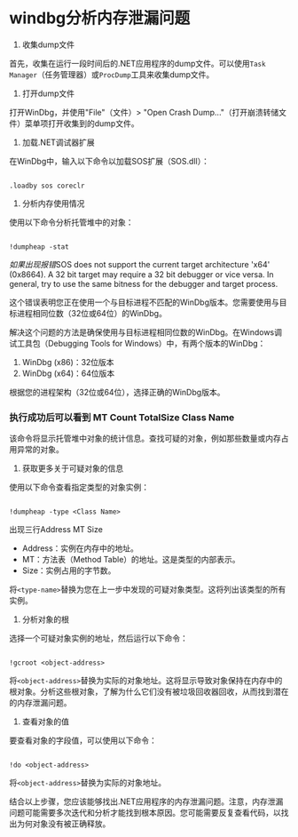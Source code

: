 # windbg分析内存泄漏问题

1. 收集dump文件

首先，收集在运行一段时间后的.NET应用程序的dump文件。可以使用`Task Manager`（任务管理器）或`ProcDump`工具来收集dump文件。

1. 打开dump文件

打开WinDbg，并使用"File"（文件）> "Open Crash Dump..."（打开崩溃转储文件）菜单项打开收集到的dump文件。

1. 加载.NET调试器扩展

在WinDbg中，输入以下命令以加载SOS扩展（SOS.dll）：

```

.loadby sos coreclr
```

1. 分析内存使用情况

使用以下命令分析托管堆中的对象：

```

!dumpheap -stat
```

*如果出现报错*SOS does not support the current target architecture 'x64' (0x8664). A 32 bit target may require a 32 bit debugger or vice versa. In general, try to use the same bitness for the debugger and target process.

这个错误表明您正在使用一个与目标进程不匹配的WinDbg版本。您需要使用与目标进程相同位数（32位或64位）的WinDbg。

解决这个问题的方法是确保使用与目标进程相同位数的WinDbg。在Windows调试工具包（Debugging Tools for Windows）中，有两个版本的WinDbg：

1. WinDbg (x86)：32位版本
2. WinDbg (x64)：64位版本

根据您的进程架构（32位或64位），选择正确的WinDbg版本。

### 执行成功后可以看到 MT    Count    TotalSize Class Name

该命令将显示托管堆中对象的统计信息。查找可疑的对象，例如那些数量或内存占用异常的对象。

1. 获取更多关于可疑对象的信息

使用以下命令查看指定类型的对象实例：

```

!dumpheap -type <Class Name>
```

出现三行Address       MT     Size

- Address：实例在内存中的地址。
- MT：方法表（Method Table）的地址。这是类型的内部表示。
- Size：实例占用的字节数。

将`<type-name>`替换为您在上一步中发现的可疑对象类型。这将列出该类型的所有实例。

1. 分析对象的根

选择一个可疑对象实例的地址，然后运行以下命令：

```

!gcroot <object-address>
```

将`<object-address>`替换为实际的对象地址。这将显示导致对象保持在内存中的根对象。分析这些根对象，了解为什么它们没有被垃圾回收器回收，从而找到潜在的内存泄漏问题。

1. 查看对象的值

要查看对象的字段值，可以使用以下命令：

```

!do <object-address>
```

将`<object-address>`替换为实际的对象地址。

结合以上步骤，您应该能够找出.NET应用程序的内存泄漏问题。注意，内存泄漏问题可能需要多次迭代和分析才能找到根本原因。您可能需要反复查看代码，以找出为何对象没有被正确释放。